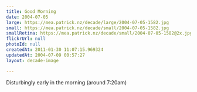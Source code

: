 ```yaml
---
title: Good Morning
date: 2004-07-05
large: https://mea.patrick.nz/decade/large/2004-07-05-1582.jpg
small: https://mea.patrick.nz/decade/small/2004-07-05-1582.jpg
smallRetina: https://mea.patrick.nz/decade/small/2004-07-05-1582@2x.jpg
flickrUrl: null
photoId: null
createdAt: 2011-01-30 11:07:15.969324
updatedAt: 2004-07-09 00:57:27
layout: decade-image

---
```

Disturbingly early in the morning (around 7:20am)
